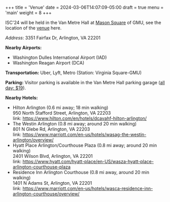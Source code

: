 +++
title = 'Venue'
date = 2024-03-06T14:07:09-05:00
draft = true
menu = 'main'
weight = 8
+++

ISC'24 will be held in the Van Metre Hall at [Mason Square](https://masonsquare.gmu.edu) of GMU, see the location of the [venue](https://maps.app.goo.gl/LtkjheFzafV1Bkve8) here. 

*Address*: 3351 Fairfax Dr, Arlington, VA 22201

**Nearby Airports:**  
- Washington Dulles International Airport (IAD)
- Washington Reagan Airport (DCA)

**Transportation:** Uber, Lyft, Metro (Station: Virginia Square-GMU)

**Parking:** Visitor parking is available in the Van Metre Hall parking garage ([all day: $19](https://transportation.gmu.edu/arlington-campus/#VisitorEventParking)).

**Nearby Hotels:**  
- Hilton Arlington (0.6 mi away; 18 min walking)  
950 North Stafford Street, Arlington, VA 22203  
link: https://www.hilton.com/en/hotels/dcavahf-hilton-arlington/  
- The Westin Arlington (0.8 mi away; around 20 min walking)  
801 N Glebe Rd, Arlington, VA 22203  
link: https://www.marriott.com/en-us/hotels/wasag-the-westin-arlington/overview/  
- Hyatt Place Arlington/Courthouse Plaza (0.8 mi away; around 20 min walking)  
2401 Wilson Blvd, Arlington, VA 22201  
link: https://www.hyatt.com/hyatt-place/en-US/wasza-hyatt-place-arlington-courthouse-plaza  
- Residence Inn Arlington Courthouse (0.8 mi away, around 20 min walking)  
1401 N Adams St, Arlington, VA 22201  
link: https://www.marriott.com/en-us/hotels/wasca-residence-inn-arlington-courthouse/overview/  